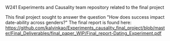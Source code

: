 W241 Experiments and Causality team repository related to the final project

This final project sought to answer the question "How does success impact date-ability across genders?"
The final report is found here: https://github.com/kalvinkao/Experiments_causality_final_project/blob/master/Final_Deliverables/final_paper_WIP/Final_report-Dating_Experiment.pdf
